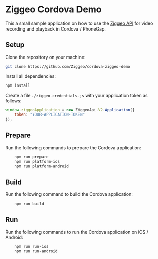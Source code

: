 # Ziggeo Cordova Demo

This a small sample application on how to use the [Ziggeo API](https://ziggeo.com) for video recording and playback
in Cordova / PhoneGap.


## Setup

Clone the repository on your machine:

```bash
git clone https://github.com/Ziggeo/cordova-ziggeo-demo
```

Install all dependencies:

```bash
npm install
```

Create a file `./ziggeo-credentials.js` with your application token as follows:

```javascript
window.ziggeoApplication = new ZiggeoApi.V2.Application({
    token: "YOUR-APPLICATION-TOKEN"
});
```


## Prepare

Run the following commands to prepare the Cordova application:

```bash
    npm run prepare
    npm run platform-ios
    npm run platform-android
``` 


## Build

Run the following command to build the Cordova application:

```bash
    npm run build
``` 


## Run

Run the following commands to run the Cordova application on iOS / Android:

```bash
    npm run run-ios
    npm run run-android
``` 

